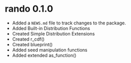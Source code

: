 # rando 0.1.0

* Added a `NEWS.md` file to track changes to the package.
* Added Built-in Distribution Functions
* Created Simple Distribution Extensions
* Created r_cdf()
* Created blueprint()
* Added seed manipulation functions
* Added extended as_function()
